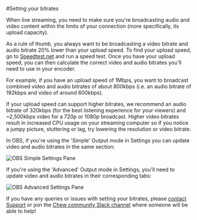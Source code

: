 #Setting your bitrates

When live streaming, you need to make sure you're broadcasting audio and video content within the limits of your connection (more specifically, its upload capacity). 

As a rule of thumb, you always want to be broadcasting a video bitrate and audio bitrate 20% lower than your upload speed. To find your upload speed, go to [Speedtest.net](http://speedtest.net) and run a speed test. Once you have your upload speed, you can then calculate the correct video and audio bitrates you'll need to use in your encoder.

For example, if you have an upload speed of 1Mbps, you want to broadcast combined video and audio bitrates of about 800kbps (i.e. an audio bitrate of 192kbps and video of around 600kbps).

If your upload speed can support higher bitrates, we recommend an audio bitrate of 320kbps (for the best listening experience for your viewers) and ~2,500kbps video for a 720p or 1080p broadcast. Higher video bitrates result in increased CPU usage on your streaming computer so if you notice a jumpy picture, stuttering or lag, try lowering the resolution or video bitrate.

In OBS, if you're using the 'Simple' Output mode in Settings you can update video and audio bitrates in the same section:

![OBS Simple Settings Pane](https://raw.githubusercontent.com/chewcode/Guide/master/encoder_setup/simple.png)

If you're using the 'Advanced' Output mode in Settings, you'll need to update video and audio bitrates in their corresponding tabs:

![OBS Advanced Settings Pane](https://raw.githubusercontent.com/chewcode/Guide/master/encoder_setup/advanced.png)

If you have any queries or issues with setting your bitrates, please [contact Support](mailto:support@chew.tv) or join the [Chew community Slack channel](http://slack.chew.tv) where someone will be able to help! 
